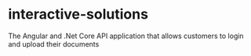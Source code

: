 # interactive-solutions
The Angular and .Net Core API application that allows customers to login and upload their documents
